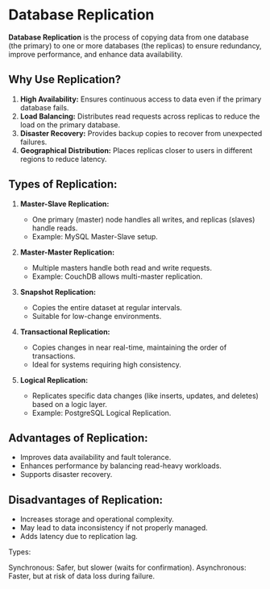 # Database Replication

**Database Replication** is the process of copying data from one database (the primary) to one or more databases (the replicas) to ensure redundancy, improve performance, and enhance data availability.

## Why Use Replication?

1. **High Availability:** Ensures continuous access to data even if the primary database fails.
2. **Load Balancing:** Distributes read requests across replicas to reduce the load on the primary database.
3. **Disaster Recovery:** Provides backup copies to recover from unexpected failures.
4. **Geographical Distribution:** Places replicas closer to users in different regions to reduce latency.

## Types of Replication:

1. **Master-Slave Replication:**

   - One primary (master) node handles all writes, and replicas (slaves) handle reads.
   - Example: MySQL Master-Slave setup.

2. **Master-Master Replication:**

   - Multiple masters handle both read and write requests.
   - Example: CouchDB allows multi-master replication.

3. **Snapshot Replication:**

   - Copies the entire dataset at regular intervals.
   - Suitable for low-change environments.

4. **Transactional Replication:**

   - Copies changes in near real-time, maintaining the order of transactions.
   - Ideal for systems requiring high consistency.

5. **Logical Replication:**
   - Replicates specific data changes (like inserts, updates, and deletes) based on a logic layer.
   - Example: PostgreSQL Logical Replication.

## Advantages of Replication:

- Improves data availability and fault tolerance.
- Enhances performance by balancing read-heavy workloads.
- Supports disaster recovery.

## Disadvantages of Replication:

- Increases storage and operational complexity.
- May lead to data inconsistency if not properly managed.
- Adds latency due to replication lag.

Types:

Synchronous: Safer, but slower (waits for confirmation).
Asynchronous: Faster, but at risk of data loss during failure.
